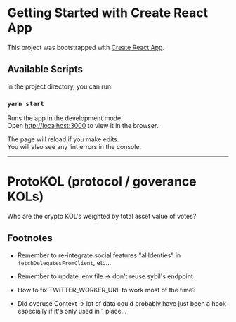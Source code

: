 # Getting Started with Create React App

This project was bootstrapped with [Create React App](https://github.com/facebook/create-react-app).

## Available Scripts

In the project directory, you can run:

### `yarn start`

Runs the app in the development mode.\
Open [http://localhost:3000](http://localhost:3000) to view it in the browser.

The page will reload if you make edits.\
You will also see any lint errors in the console.

----------

# ProtoKOL (protocol / goverance KOLs)

Who are the crypto KOL's weighted by total asset value of votes?

## Footnotes

* Remember to re-integrate social features "allIdenties" in `fetchDelegatesFromClient`, etc...
* Remember to update .env file -> don't reuse sybil's endpoint
* How to fix TWITTER_WORKER_URL to work most of the time?


* Did overuse Context -> lot of data could probably have just been a hook especially if it's only used in 1 place...